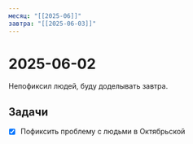 ```yaml
---
месяц: "[[2025-06]]"
завтра: "[[2025-06-03]]"
---
```


# 2025-06-02

Непофиксил людей, буду доделывать завтра.

## Задачи

 - [x] Пофиксить проблему с людьми в Октябрьской

